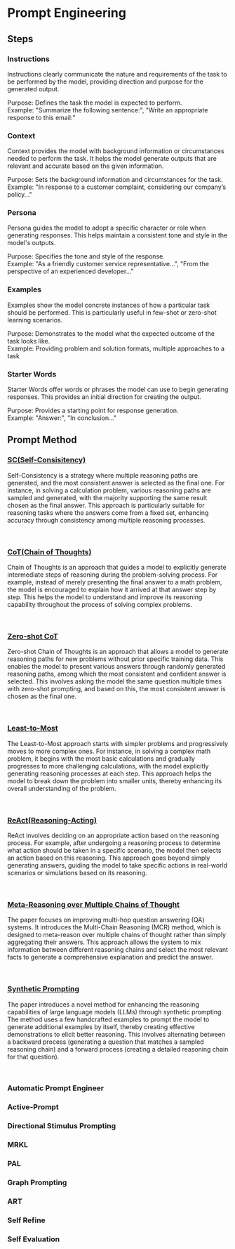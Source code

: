 # Prompt Engineering

## Steps

### Instructions

Instructions clearly communicate the nature and requirements of the task to be performed by the model, providing direction and purpose for the generated output. <br/>

Purpose: Defines the task the model is expected to perform. <br/>
Example: "Summarize the following sentence:", "Write an appropriate response to this email:"

### Context

Context provides the model with background information or circumstances needed to perform the task. It helps the model generate outputs that are relevant and accurate based on the given information. <br/>

Purpose: Sets the background information and circumstances for the task. <br/>
Example: "In response to a customer complaint, considering our company’s policy..."

### Persona

Persona guides the model to adopt a specific character or role when generating responses. This helps maintain a consistent tone and style in the model's outputs. <br/>

Purpose: Specifies the tone and style of the response. <br/>
Example: "As a friendly customer service representative...", "From the perspective of an experienced developer..." <br/>

### Examples

Examples show the model concrete instances of how a particular task should be performed. This is particularly useful in few-shot or zero-shot learning scenarios. <br/>

Purpose: Demonstrates to the model what the expected outcome of the task looks like. <br/>
Example: Providing problem and solution formats, multiple approaches to a task

### Starter Words

Starter Words offer words or phrases the model can use to begin generating responses. This provides an initial direction for creating the output. <br/>

Purpose: Provides a starting point for response generation. <br/>
Example: "Answer:", "In conclusion..." 

## Prompt Method

### [SC(Self-Consisitency)](https://arxiv.org/pdf/2203.11171.pdf)

Self-Consistency is a strategy where multiple reasoning paths are generated, and the most consistent answer is selected as the final one. For instance, in solving a calculation problem, various reasoning paths are sampled and generated, with the majority supporting the same result chosen as the final answer. This approach is particularly suitable for reasoning tasks where the answers come from a fixed set, enhancing accuracy through consistency among multiple reasoning processes. 

<br/>

### [CoT(Chain of Thoughts)](https://arxiv.org/pdf/2201.11903.pdf)

Chain of Thoughts is an approach that guides a model to explicitly generate intermediate steps of reasoning during the problem-solving process. For example, instead of merely presenting the final answer to a math problem, the model is encouraged to explain how it arrived at that answer step by step. This helps the model to understand and improve its reasoning capability throughout the process of solving complex problems.

<br/>

### [Zero-shot CoT](https://arxiv.org/pdf/2205.11916.pdf)

Zero-shot Chain of Thoughts is an approach that allows a model to generate reasoning paths for new problems without prior specific training data. This enables the model to present various answers through randomly generated reasoning paths, among which the most consistent and confident answer is selected. This involves asking the model the same question multiple times with zero-shot prompting, and based on this, the most consistent answer is chosen as the final one.

<br/>

### [Least-to-Most](https://arxiv.org/pdf/2205.10625.pdf)

The Least-to-Most approach starts with simpler problems and progressively moves to more complex ones. For instance, in solving a complex math problem, it begins with the most basic calculations and gradually progresses to more challenging calculations, with the model explicitly generating reasoning processes at each step. This approach helps the model to break down the problem into smaller units, thereby enhancing its overall understanding of the problem.

 <br/>

### [ReAct(Reasoning-Acting)](https://arxiv.org/pdf/2210.03629.pdf)

ReAct involves deciding on an appropriate action based on the reasoning process. For example, after undergoing a reasoning process to determine what action should be taken in a specific scenario, the model then selects an action based on this reasoning. This approach goes beyond simply generating answers, guiding the model to take specific actions in real-world scenarios or simulations based on its reasoning. 

<br/>

### [Meta-Reasoning over Multiple Chains of Thought](https://arxiv.org/pdf/2304.13007)

The paper focuses on improving multi-hop question answering (QA) systems. It introduces the Multi-Chain Reasoning (MCR) method, which is designed to meta-reason over multiple chains of thought rather than simply aggregating their answers. This approach allows the system to mix information between different reasoning chains and select the most relevant facts to generate a comprehensive explanation and predict the answer.

<br/>

### [Synthetic Prompting](https://arxiv.org/pdf/2302.00618)

The paper introduces a novel method for enhancing the reasoning capabilities of large language models (LLMs) through synthetic prompting. <br/>
The method uses a few handcrafted examples to prompt the model to generate additional examples by itself, thereby creating effective demonstrations to elicit better reasoning. This involves alternating between a backward process (generating a question that matches a sampled reasoning chain) and a forward process (creating a detailed reasoning chain for that question).

<br/>

### Automatic Prompt Engineer

### Active-Prompt

### Directional Stimulus Prompting

### MRKL

### PAL

### Graph Prompting

### ART

### Self Refine

### Self Evaluation